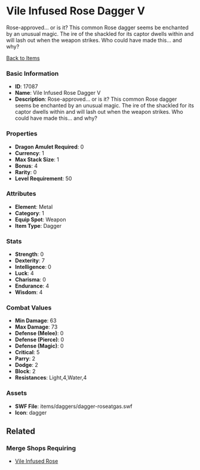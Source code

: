 # Vile Infused Rose Dagger V

Rose-approved... or is it? This common Rose dagger seems be enchanted by an unusual magic. The ire of the shackled for its captor dwells within and will lash out when the weapon strikes. Who could have made this... and why?

[Back to Items](../items.md)

### Basic Information

- **ID**: 17087
- **Name**: Vile Infused Rose Dagger V
- **Description**: Rose-approved... or is it? This common Rose dagger seems be enchanted by an unusual magic. The ire of the shackled for its captor dwells within and will lash out when the weapon strikes. Who could have made this... and why?

### Properties

- **Dragon Amulet Required**: 0
- **Currency**: 1
- **Max Stack Size**: 1
- **Bonus**: 4
- **Rarity**: 0
- **Level Requirement**: 50

### Attributes

- **Element**: Metal
- **Category**: 1
- **Equip Spot**: Weapon
- **Item Type**: Dagger

### Stats

- **Strength**: 0
- **Dexterity**: 7
- **Intelligence**: 0
- **Luck**: 4
- **Charisma**: 0
- **Endurance**: 4
- **Wisdom**: 4

### Combat Values

- **Min Damage**: 63
- **Max Damage**: 73
- **Defense (Melee)**: 0
- **Defense (Pierce)**: 0
- **Defense (Magic)**: 0
- **Critical**: 5
- **Parry**: 2
- **Dodge**: 2
- **Block**: 2
- **Resistances**: Light,4,Water,4

### Assets

- **SWF File**: items/daggers/dagger-roseatgas.swf
- **Icon**: dagger

## Related

### Merge Shops Requiring

- [Vile Infused Rose](../merge-shops/265-vile-infused-rose.md)

